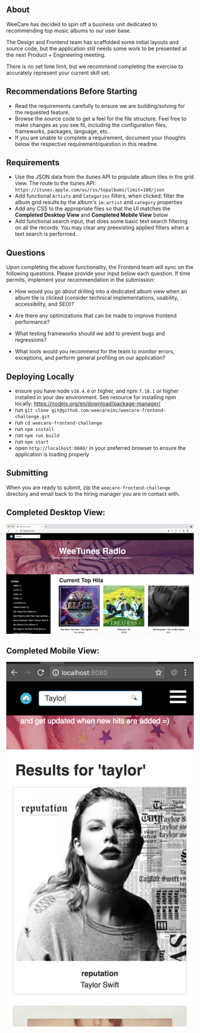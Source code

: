 About
-----------------------------------
WeeCare has decided to spin off a business unit dedicated to recommending top music albums to our user base.

The Design and Frontend team has scaffolded some initial layouts and source code, but the application still needs some work to be presented at the next Product + Engineering meeting.

There is no set time limit, but we recommend completing the exercise to accurately represent your current skill set.


Recommendations Before Starting
-----------------------------------
- Read the requirements carefully to ensure we are building/solving for the requested feature.
- Browse the source code to get a feel for the file structure. Feel free to make changes as you see fit, including the configuration files, frameworks, packages, language, etc.
- If you are unable to complete a requirement, document your thoughts below the respective requirement/question in this readme.


Requirements
-----------------------------------
- Use the JSON data from the itunes API to populate album tiles in the grid view. The route to the itunes API: `https://itunes.apple.com/us/rss/topalbums/limit=100/json`
- Add functional `Artists` and `Categories` filters, when clicked: filter the album grid results by the album's `im:artist` and `category` properties
- Add any CSS to the appropriate files so that the UI matches the **Completed Desktop View** and **Completed Mobile View** below
- Add functional search input, that does some basic text search filtering on all the records. You may clear any preexisting applied filters when a text search is performed.


Questions
-----------------------------------
Upon completing the above functionality, the Frontend team will sync on the following questions. Please provide your input below each question. If time permits, implement your recommendation in the submission:
- How would you go about drilling into a dedicated album view when an album tile is clicked (consider technical implementations, usability, accessibility, and SEO)?


- Are there any optimizations that can be made to improve frontend performance?


- What testing frameworks should we add to prevent bugs and regressions?


- What tools would you recommend for the team to monitor errors, exceptions, and perform general profiling on our application?

Deploying Locally
-----------------------------------
- ensure you have node `v16.4.0` or higher, and npm `7.18.1` or higher installed in your dev environment. See resource for installing npm locally: https://nodejs.org/en/download/package-manager/
- run `git clone git@github.com:weecareinc/weecare-frontend-challenge.git`
- run `cd weecare-frontend-challenge`
- run `npm install`
- run `npm run build`
- run `npm start`
- open `http://localhost:8080/` in your preferred browser to ensure the application is loading properly


Submitting
-----------------------------------
When you are ready to submit, zip the `weecare-frontend-challenge` directory and email back to the hiring manager you are in contact with.


Completed Desktop View:
-----------------------------------
![Desktop](./desktop.png?raw=true "Desktop Demo Diagram")

Completed Mobile View:
-----------------------------------
![Mobile](./mobile.png "Mobile Demo Diagram")


